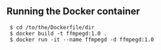 ## Running the Docker container

```
 $ cd /to/the/Dockerfile/dir
 $ docker build -t ffmpegd:1.0 .
 $ docker run -it --name ffmpegd -d ffmpegd:1.0

```